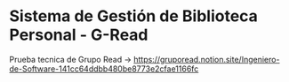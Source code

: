 # Sistema de Gestión de Biblioteca Personal - G-Read
 Prueba tecnica de Grupo Read -> https://gruporead.notion.site/Ingeniero-de-Software-141cc64ddbb480be8773e2cfae1166fc
